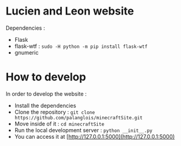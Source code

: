 # Lucien and Leon website

Dependencies :
* Flask
* flask-wtf : `sudo -H python -m pip install flask-wtf` 
* gnumeric

# How to develop

In order to develop the website : 

* Install the dependencies
* Clone the repository : `git clone https://github.com/palanglois/minecraftSite.git`
* Move inside of it : `cd minecraftSite`
* Run the local development server : `python __init__.py` 
* You can access it at [http://127.0.0.1:5000](http://127.0.0.1:5000)

